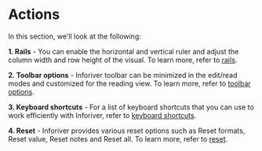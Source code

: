 # Actions

In this section, we'll look at the following:

**1. Rails** - You can enable the horizontal and vertical ruler and adjust the column width and row height of the visual. To learn more, refer to [rails](rails.md).

**2. Toolbar options** - Inforiver toolbar can be minimized in the edit/read modes and customized for the reading view. To learn more, refer to [toolbar options](toolbar-options.md).

**3. Keyboard shortcuts** - For a list of keyboard shortcuts that you can use to work efficiently with Inforiver, refer to [keyboard shortcuts](keyboard-shortcuts.md).

**4. Reset** - Inforiver provides various reset options such as Reset formats, Reset value, Reset notes and Reset all. To learn more, refer to [reset](reset.md).
